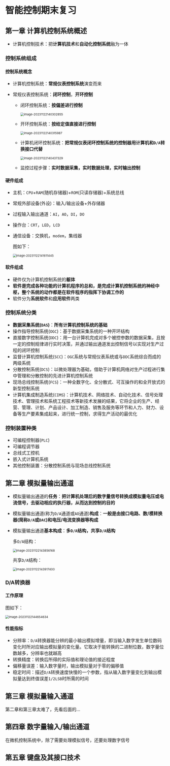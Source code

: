 # 智能控制期末复习

## 第一章 计算机控制系统概述

- 计算机控制技术：把**计算机技术**和**自动化控制系统**融为一体

### 控制系统组成

#### 控制系统概念

- 计算机控制系统：**常规仪表控制系统**演变而来

- 常规仪表控制系统：**闭环控制**，**开环控制**

  - 闭环控制系统：**按偏差进行控制**

    <img src="https://img-blog.csdnimg.cn/f71249ce240349a9b2a97a6f2982463a.png" alt="image-20231122140302855" style="zoom:67%;" />

  - 开环控制系统：**按给定值直接进行控制**

    <img src="https://img-blog.csdnimg.cn/3c4c420e8f9b4609b8ddb004990dfef8.png" alt="image-20231122140315987" style="zoom:67%;" />

  - 计算机闭环控制系统：**把常规仪表闭环控制系统的控制器用计算机和`D/A`转换接口代替**

    <img src="https://img-blog.csdnimg.cn/aa6ec69d181f4281ab1bb54e0fcd3a95.png" alt="image-20231122140437329" style="zoom:67%;" />

  - 监控过程步骤：**实时数据采集，实时数据处理，实时输出控制**

#### 硬件组成

- 主机：`CPU`+`RAM`(随机存储器)+`ROM`(只读存储器)+系统总线

- 常规外部设备(外设)：输入/输出设备+外存储器

- 过程输入输出通道：`AI`，`AO`，`DI`，`DO`

- 操作台：`CRT`，`LED`，`LCD`

- 通信设备：交换机，`modem`，集线器

  图如下：

  <img src="https://img-blog.csdnimg.cn/c9664e31d153497589f2f2a10a4314fd.png" alt="image-20231122141611445" style="zoom:67%;" />

#### 软件组成

- 硬件仅为计算机控制系统的**躯体**
- **软件是完成各种功能的计算机程序的总和，是完成计算机控制系统的神经中枢，整个系统的动作都是在软件程序的指挥下协调工作的**
- 软件分为**系统软件**和**应用软件**两类

### 控制系统分类

- **数据采集系统(`DAS`)**：**所有计算机控制系统的基础**
- 操作指导控制系统(`OGC`)：基于数据采集系统的一种开环结构
- 直接数字控制系统(`DDC`)：用一台计算机完成对多个被控参数的数据采集，且按一定的控制规律进行实时决策，并通过输出通道发出控制信号以实现对生产过程的闭环控制
- 监督计算机控制系统(`SCC`)：`OGC`系统与常规仪表系统或与`DDC`系统综合而成的两级系统
- 分散控制系统(`DCS`)：以微处理器为基础，借助于计算机网络对生产过程进行集中管理和分散控制的先进计算机控制系统
- 现场总线控制系统(`FCS`)：一种全数字化、全分散式、可互操作的和全开放式的新型控制系统
- 计算机集成制造系统(`CIMS`)：计算机技术、网络技术、自动化技术、信号处理技术、管理技术和系统工程技术等新技术发展的结果，它将企业的生产、经营、管理、计划、产品设计、加工制造、销售及服务等环节和人力、财力、设备等生产要素集成起来，进行统一控制，求得生产活动的最优化

### 控制装置种类

- 可编程控制器(`PLC`)
- 可编程调节器
- 总线式工控机
- 嵌入式计算机系统
- 其他控制装置：分散控制系统与现场总线控制系统

## 第二章 模拟量输出通道

- 模拟量输出通道的**任务**：**把计算机处理后的数字量信号转换成模拟量电压或电流信号，去驱动相应的执行器，从而达到控制的目的**

- 模拟量输出通道(称为`D/A`通道或`AO`通道)**构成**：**一般是由接口电路、数/模转换器(简称`D/A`或`DAC`)和电压/电流变换器等构成**

- 模拟量输出通道**基本构成**：**多`D/A`结构，共享`D/A`结构**

  多`D/A`结构：

  <img src="https://img-blog.csdnimg.cn/99ffc1869d9247e2bf576dde8ec42e74.png" alt="image-20231122143856168" style="zoom:67%;" />

  共享`D/A`结构：

  <img src="https://img-blog.csdnimg.cn/45d86a5ccc824caca43b540ab7d6caf8.png" alt="image-20231122143917400" style="zoom:67%;" />

### D/A转换器

#### 工作原理

图如下：

<img src="https://img-blog.csdnimg.cn/2282cce289c640d98e8e795995acc625.png" alt="image-20231122144654634" style="zoom:67%;" />

#### 性能指标

- 分辨率：`D/A`转换器能分辨的最小输出模拟增量，即当输入数字发生单位数码变化时所对应输出模拟量的变化量。它取决于能转换的二进制位数，数字量位数越多，分辨率也就越高
- 转换精度：转换后所得的实际值和理论值的接近程度
- 偏移量误差：输入数字量时，输出模拟量对于零的偏移值
- 稳定时间：描述`D/A`转换速度快慢的一个参数，指从输入数字量变化到输出模拟量达到终值误差`1/2LSB`时所需的时间

## 第三章 模拟量输入通道

第二章和第三章太难了，先看后面的...

## 第四章 数字量输入/输出通道

在微机控制系统中，除了需要处理模拟信号，还要处理数字信号

## 第五章 键盘及其接口技术



